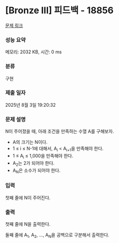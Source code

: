 # [Bronze III] 피드백 - 18856 

[문제 링크](https://www.acmicpc.net/problem/18856) 

### 성능 요약

메모리: 2032 KB, 시간: 0 ms

### 분류

구현

### 제출 일자

2025년 8월 3일 19:20:32

### 문제 설명

<p>N이 주어졌을 때, 아래 조건을 만족하는 수열 A를 구해보자.</p>

<ul>
	<li>A의 크기는 N이다.</li>
	<li>1 ≤ i ≤ N-1에 대해서, A<sub>i</sub> < A<sub>i+1</sub>을 만족해야 한다.</li>
	<li>1 ≤ A<sub>i</sub> ≤ 1,000을 만족해야 한다.</li>
	<li>A<sub>2</sub>는 2가 되어야 한다.</li>
	<li>A<sub>N</sub>은 소수가 되어야 한다.</li>
</ul>

### 입력 

 <p>첫째 줄에 N이 주어진다.</p>

### 출력 

 <p>첫째 줄에 N을 출력한다.</p>

<p>둘째 줄에 A<sub>1</sub>, A<sub>2</sub>, ..., A<sub>N</sub>을 공백으로 구분해서 출력한다.</p>

